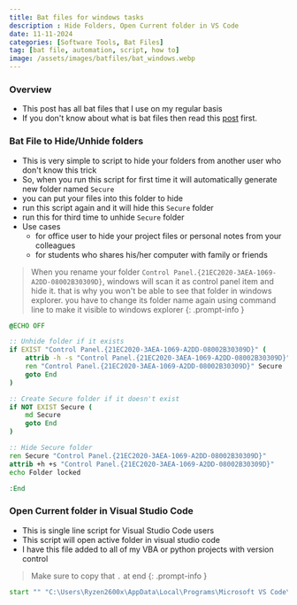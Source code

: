 ```yaml
---
title: Bat files for windows tasks
description : Hide Folders, Open Current folder in VS Code
date: 11-11-2024
categories: [Software Tools, Bat Files]
tag: [bat file, automation, script, how to]
image: /assets/images/batfiles/bat_windows.webp
---
```


### Overview
- This post has all bat files that I use on my regular basis
- If you don't know about what is bat files then read this [post](/posts/bat-files-introduction/) first.

### Bat File to Hide/Unhide folders
- This is very simple to script to hide your folders from another user who don't know this trick
- So, when you run this script for first time it will automatically generate new folder named `Secure`
- you can put your files into this folder to hide
- run this script again and it will hide this `Secure` folder
- run this for third time to unhide `Secure` folder
- Use cases
  - for office user to hide your project files or personal notes from your colleagues
  - for students who shares his/her computer with family or friends
  
<!-- markdownlint-capture -->
<!-- markdownlint-disable -->
> When you rename your folder `Control Panel.{21EC2020-3AEA-1069-A2DD-08002B30309D}`,
> windows will scan it as  control panel item and hide it. that is why you won't be able to see that folder in windows explorer.
> you have to change its folder name again using command line to make it visible to windows explorer
{: .prompt-info }
<!-- markdownlint-restore -->

```bat
@ECHO OFF

:: Unhide folder if it exists
if EXIST "Control Panel.{21EC2020-3AEA-1069-A2DD-08002B30309D}" (
    attrib -h -s "Control Panel.{21EC2020-3AEA-1069-A2DD-08002B30309D}"
    ren "Control Panel.{21EC2020-3AEA-1069-A2DD-08002B30309D}" Secure
    goto End
)

:: Create Secure folder if it doesn't exist
if NOT EXIST Secure (
    md Secure
    goto End
)

:: Hide Secure folder
ren Secure "Control Panel.{21EC2020-3AEA-1069-A2DD-08002B30309D}"
attrib +h +s "Control Panel.{21EC2020-3AEA-1069-A2DD-08002B30309D}"
echo Folder locked

:End
```

### Open Current folder in Visual Studio Code
- This is single line script for Visual Studio Code users
- This script will open active folder in visual studio code
- I have this file added to all of my VBA or python projects with version control 

<!-- markdownlint-capture -->
<!-- markdownlint-disable -->
> Make sure to copy that `.` at end
{: .prompt-info }
<!-- markdownlint-restore -->

```bat
start "" "C:\Users\Ryzen2600x\AppData\Local\Programs\Microsoft VS Code\Code.exe" .
```

